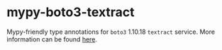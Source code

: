 # mypy-boto3-textract

Mypy-friendly type annotations for `boto3` 1.10.18 `textract` service.
More information can be found [here](https://github.com/vemel/mypy_boto3).